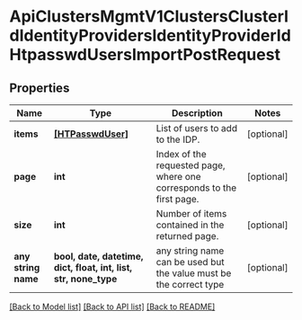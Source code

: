 # ApiClustersMgmtV1ClustersClusterIdIdentityProvidersIdentityProviderIdHtpasswdUsersImportPostRequest


## Properties
Name | Type | Description | Notes
------------ | ------------- | ------------- | -------------
**items** | [**[HTPasswdUser]**](HTPasswdUser.md) | List of users to add to the IDP. | [optional]
**page** | **int** | Index of the requested page, where one corresponds to the first page. | [optional]
**size** | **int** | Number of items contained in the returned page. | [optional]
**any string name** | **bool, date, datetime, dict, float, int, list, str, none_type** | any string name can be used but the value must be the correct type | [optional]

[[Back to Model list]](../README.md#documentation-for-models) [[Back to API list]](../README.md#documentation-for-api-endpoints) [[Back to README]](../README.md)
